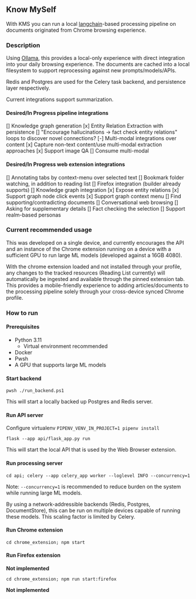## Know MySelf

With KMS you can run a local [langchain](https://api.python.langchain.com/en/stable/langchain_api_reference.html)-based processing pipeline on documents originated from Chrome browsing experience.

### Description

Using [Ollama](https://github.com/jmorganca/ollama), this provides a local-only experience with direct integration into your daily browsing experience. The documents are cached into a local filesystem to support reprocessing against new prompts/models/APIs.

Redis and Postgres are used for the Celery task backend, and persistence layer respectively.

Current integrations support summarization.

#### Desired/In Progress pipeline integrations

[] Knowledge graph generation
  [x] Entity Relation Extraction with persistence
  [] "Encourage hallucinations -> fact check entity relations" loops to discover novel connections?
[-] Multi-modal integrations over content
  [x] Capture non-text content/use multi-modal extraction approaches
  [x] Support image QA
  [] Consume multi-modal

#### Desired/In Progress web extension integrations

[] Annotating tabs by context-menu over selected text
[] Bookmark folder watching, in addition to reading list
[] Firefox integration (builder already supports)
[] Knowledge graph integration
  [x] Expose entity relations
  [x] Support graph node click events
  [x] Support graph context menu
  [] Find supporting/contradicting documents
[] Conversational web browsing
  [] Asking for supplementary details
  [] Fact checking the selection
  [] Support realm-based personas

### Current recommended usage

This was developed on a single device, and currently encourages the API and an instance of the Chrome extension running on a device with a sufficient GPU to run large ML models (developed against a 16GB 4080).

With the chrome extension loaded and not installed through your profile, any changes to the tracked resources (Reading List currently) will automatically be ingested and available through the pinned extension tab. This provides a mobile-friendly experience to adding articles/documents to the processing pipeline solely through your cross-device synced Chrome profile.

### How to run

#### Prerequisites

* Python 3.11
  * Virtual environment recommended
* Docker
* Pwsh
* A GPU that supports large ML models

#### Start backend

`pwsh ./run_backend.ps1`

This will start a locally backed up Postgres and Redis server.

#### Run API server

Configure virtualenv
`PIPENV_VENV_IN_PROJECT=1 pipenv install`

`flask --app api/flask_app.py run`

This will start the local API that is used by the Web Browser extension.

#### Run processing server

`cd api; celery --app celery_app worker --loglevel INFO --concurrency=1`

Note: `--concurrency=1` is recommended to reduce burden on the system while running large ML models.

By using a network-addressible backends (Redis, Postgres, DocumentStore), this can be run on multiple devices capable of running these models. This scaling factor is limited by Celery.

#### Run Chrome extension

`cd chrome_extension; npm start`


#### Run Firefox extension

**Not implemented**

`cd chrome_extension; npm run start:firefox`

**Not implemented**
